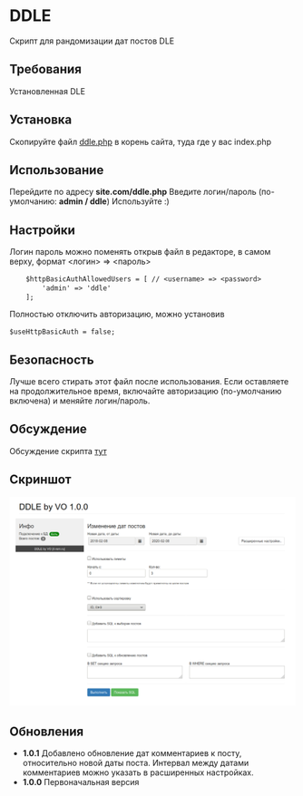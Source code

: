 # DDLE
Скрипт для рандомизации дат постов DLE

## Требования
Установленная DLE

## Установка

Скопируйте файл [ddle.php](https://raw.githubusercontent.com/orlov0562/ddle/master/ddle.php) в корень сайта, туда где у вас index.php

## Использование

Перейдите по адресу **site.com/ddle.php**
Введите логин/пароль (по-умолчанию: **admin / ddle**)
Используйте :)

## Настройки
Логин пароль можно поменять открыв файл в редакторе, в самом верху, 
формат <логин> => <пароль>
```
    $httpBasicAuthAllowedUsers = [ // <username> => <password>
        'admin' => 'ddle'
    ];
```
Полностью отключить авторизацию, можно установив
```
$useHttpBasicAuth = false;
```

## Безопасность
Лучше всего стирать этот файл после использования.
Если оставляете на продолжительное время, включайте авторизацию (по-умолчанию включена) и меняйте логин/пароль.

## Обсуждение
Обсуждение скрипта [тут](https://www.it-rem.ru/paketnoe-izmenenie-datyi-dlya-postov-dle.html)

## Скриншот
![Screenshot](/screenshot.png)

## Обновления
- **1.0.1** Добавлено обновление дат комментариев к посту, относительно новой даты поста. Интервал между датами комментариев можно указать в расширенных настройках.
- **1.0.0** Первоначальная версия
